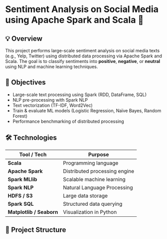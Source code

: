 # Sentiment Analysis on Social Media using Apache Spark and Scala 🚀

## 💡 Overview
This project performs large-scale sentiment analysis on social media texts (e.g., Yelp, Twitter) using distributed data processing via Apache Spark and Scala. The goal is to classify sentiments into **positive**, **negative**, or **neutral** using NLP and machine learning techniques.

## 🎯 Objectives
- Large-scale text processing using Spark (RDD, DataFrame, SQL)
- NLP pre-processing with Spark NLP
- Text vectorization (TF-IDF, Word2Vec)
- Train & evaluate ML models (Logistic Regression, Naïve Bayes, Random Forest)
- Performance benchmarking of distributed processing

## 🛠️ Technologies
| Tool / Tech     | Purpose                                 |
|------------------|-----------------------------------------|
| **Scala**        | Programming language                   |
| **Apache Spark** | Distributed processing engine          |
| **Spark MLlib**  | Scalable machine learning              |
| **Spark NLP**    | Natural Language Processing            |
| **HDFS / S3**    | Large data storage                     |
| **Spark SQL**    | Structured data querying               |
| **Matplotlib / Seaborn** | Visualization in Python        |

## 📁 Project Structure
